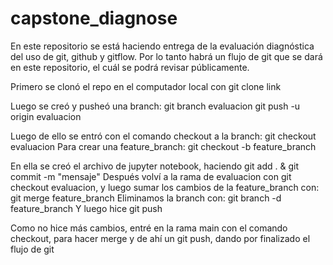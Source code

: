 # capstone_diagnose
En este repositorio se está haciendo entrega de la evaluación diagnóstica del uso de git, github y gitflow.
Por lo tanto habrá un flujo de git que se dará en este repositorio, el cuál se podrá revisar públicamente.


Primero se clonó el repo en el computador local con git clone link

Luego se creó y pusheó una branch: git branch evaluacion
git push -u origin evaluacion

Luego de ello se entró con el comando checkout a la branch: git checkout evaluacion
Para crear una feature_branch: git checkout -b feature_branch

En ella se creó el archivo de jupyter notebook, haciendo git add . & git commit -m "mensaje"
Después volví a la rama de evaluacion con git checkout evaluacion, y luego sumar los cambios de la feature_branch con: git merge feature_branch
Eliminamos la branch con: git branch -d feature_branch
Y luego hice git push

Como no hice más cambios, entré en la rama main con el comando checkout, para hacer merge y de ahí un git push, dando por finalizado el flujo de git

